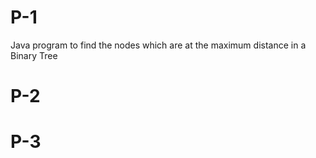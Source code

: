 # P-1
Java program to find the nodes which are at the maximum distance in a Binary Tree
# P-2
# P-3
